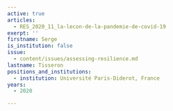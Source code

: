 ```yaml
---
active: true
articles:
  - RES_2020_11_la-lecon-de-la-pandemie-de-covid-19
exerpt: ''
firstname: Serge
is_institution: false
issue:
  - content/issues/assessing-resilience.md
lastname: Tisseron
positions_and_institutions:
  - institution: Université Paris-Diderot, France
years:
  - 2020

---
```

